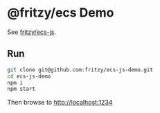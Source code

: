 # @fritzy/ecs Demo

See [fritzy/ecs-js](https://github.com/fritzy/ecs-js).

## Run

```sh
git clone git@github.com:fritzy/ecs-js-demo.git
cd ecs-js-demo
npm i
npm start
```

Then browse to [http://localhost:1234](http://localhost:1234)
